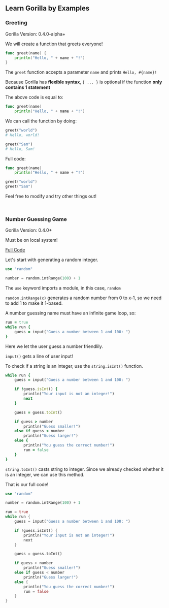 ## Learn Gorilla by Examples

### Greeting

Gorilla Version: 0.4.0-alpha+

We will create a function that greets everyone!

```go
func greet(name) {
    println("Hello, " + name + "!")
}
```

The `greet` function accepts a parameter `name` and prints `Hello, #{name}!`

Because Gorilla has **flexible syntax**, `{ ... }` is optional if the function **only contains 1 statement**

The above code is equal to:

```go
func greet(name)
    println("Hello, " + name + "!")
```

We can call the function by doing:

```ruby
greet("world")
# Hello, world!

greet("Sam")
# Hello, Sam!
```

Full code:

```go
func greet(name)
    println("Hello, " + name + "!")

greet("world")
greet("Sam")
```

Feel free to modify and try other things out!

<br>

### Number Guessing Game

Gorilla Version: 0.4.0+

Must be on local system!

[Full Code](https://github.com/SnowballSH/Gorilla/blob/master/examples/guess.gor)

Let's start with generating a random integer.

```rust
use "random"

number = random.intRange(100) + 1
```

The `use` keyword imports a module, in this case, `random`

`random.intRange(x)` generates a random number from 0 to x-1, so we need to add 1 to make it 1-based.

A number guessing name must have an infinite game loop, so:

```ruby
run = true
while run {
    guess = input("Guess a number between 1 and 100: ")
}
```

Here we let the user guess a number friendlily.

`input()` gets a line of user input!

To check if a string is an integer, use the `string.isInt()` function.

```ruby
while run {
    guess = input("Guess a number between 1 and 100: ")

    if !guess.isInt() {
        println("Your input is not an integer!")
        next
    }

    guess = guess.toInt()

    if guess > number
        println("Guess smaller!")
    else if guess < number
        println("Guess larger!")
    else {
        println("You guess the correct number!")
        run = false
    }
}
```

`string.toInt()` casts string to integer. Since we already checked whether it is an integer, we can use this method.

That is our full code!

```rust
use "random"

number = random.intRange(100) + 1

run = true
while run {
    guess = input("Guess a number between 1 and 100: ")

    if !guess.isInt() {
        println("Your input is not an integer!")
        next
    }

    guess = guess.toInt()

    if guess > number
        println("Guess smaller!")
    else if guess < number
        println("Guess larger!")
    else {
        println("You guess the correct number!")
        run = false
    }
}
```